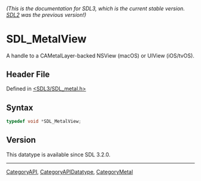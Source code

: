 ###### (This is the documentation for SDL3, which is the current stable version. [SDL2](https://wiki.libsdl.org/SDL2/) was the previous version!)
# SDL_MetalView

A handle to a CAMetalLayer-backed NSView (macOS) or UIView (iOS/tvOS).

## Header File

Defined in [<SDL3/SDL_metal.h>](https://github.com/libsdl-org/SDL/blob/main/include/SDL3/SDL_metal.h)

## Syntax

```c
typedef void *SDL_MetalView;
```

## Version

This datatype is available since SDL 3.2.0.

----
[CategoryAPI](CategoryAPI), [CategoryAPIDatatype](CategoryAPIDatatype), [CategoryMetal](CategoryMetal)

